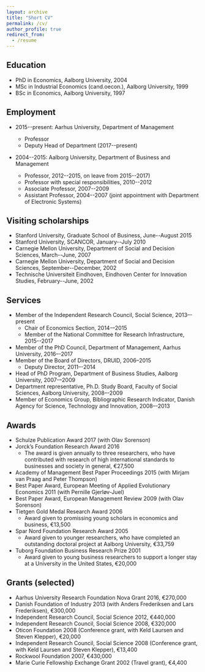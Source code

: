 ```yaml
---
layout: archive
title: "Short CV"
permalink: /cv/
author_profile: true
redirect_from:
  - /resume
---
```


## Education
* PhD in Economics, Aalborg University, 2004
* MSc in Industrial Economics (cand.oecon.), Aalborg University, 1999
* BSc in Economics, Aalborg University, 1997


## Employment
* 2015--present: Aarhus University, Department of Management
  * Professor
  * Deputy Head of Department (2017--present)

* 2004--2015: Aalborg University, Department of Business and Management
  * Professor, 2012--2015, on leave from 2015--2017)
  * Professor with special responsibilities, 2010--2012
  * Associate Professor, 2007--2009
  * Assistant Professor, 2004--2007 (joint appointment with Department of Electronic Systems)


## Visiting scholarships
* Stanford University, Graduate School of Business, June--August 2015
* Stanford University, SCANCOR, January--July 2010
* Carnegie Mellon University, Department of Social and Decision Sciences, March--June, 2007
* Carnegie Mellon University, Department of Social and Decision Sciences, September--December, 2002
* Technische Universiteit Eindhoven, Eindhoven Center for Innovation Studies, February--June, 2002


## Services
* Member of the Independent Research Council, Social Science, 2013–-present
  * Chair of Economics Section, 2014-–2015
  * Member of the National Committee for Research Infrastructure, 2015--2017
* Member of the PhD Council, Department of Management, Aarhus University, 2016–-2017
* Member of the Board of Directors, DRUID, 2006–2015
  * Deputy Director, 2011–-2014
* Head of PhD Program, Department of Business Studies, Aalborg University, 2007-–2009
* Department representative, Ph.D. Study Board, Faculty of Social Sciences, Aalborg University, 2008–-2009
* Member of Economics Group, Bibliographic Research Indicator, Danish Agency for Science, Technology and Innovation, 2008–-2013
  
  
## Awards
* Schulze Publication Award 2017 (with Olav Sorenson)
* Jorck’s Foundation Research Award 2016
  * The award is given annually to three researchers, who have contributed with research of high international standards to businesses and society in general, €27,500
* Academy of Management Best Paper Proceedings 2015 (with Mirjam van Praag and Peter Thompson)
* Best Paper Award, European Meeting of Applied Evolutionary Economics 2011 (with Pernille Gjerløv-Juel)
* Best Paper Award, European Management Review 2009 (with Olav Sorenson)
* Tietgen Gold Medal Research Award 2006
  * Award given to promissing young scholars in economics and business, €13,500
* Spar Nord Foundation Research Award 2005
  * Award given to younger researchers, who have completed an outstanding doctoral project at Aalborg University, €33,759
* Tuborg Foundation Business Research Prize 2001
  * Award given to young business researchers to support a longer stay at a University in the United States, €20,000


## Grants (selected)
* Aarhus University Research Foundation Nova Grant 2016, €270,000
* Danish Foundation of Industry 2013 (with Anders Frederiksen and Lars Frederiksen), €300,000
* Independent Research Council, Social Science 2012, €440,000
* Independent Research Council, Social Science 2008, €320,000
* Oticon Foundation 2008 (Conference grant, with Keld Laursen and Steven Klepper), €20,000
* Independent Research Council, Social Science 2008 (Conference grant, with Keld Laursen and Steven Klepper), €13,400
* Rockwool Foundation 2007, €430,000
* Marie Curie Fellowship Exchange Grant 2002 (Travel grant), €4,400
